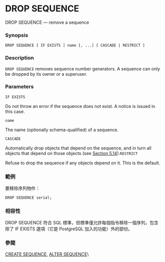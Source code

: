 # DROP SEQUENCE

DROP SEQUENCE — remove a sequence

### Synopsis

```
DROP SEQUENCE [ IF EXISTS ] name [, ...] [ CASCADE | RESTRICT ]
```

### Description

`DROP SEQUENCE` removes sequence number generators. A sequence can only be dropped by its owner or a superuser.

### Parameters

`IF EXISTS`

Do not throw an error if the sequence does not exist. A notice is issued in this case.

_`name`_

The name (optionally schema-qualified) of a sequence.

`CASCADE`

Automatically drop objects that depend on the sequence, and in turn all objects that depend on those objects (see [Section 5.14](https://www.postgresql.org/docs/13/ddl-depend.html)).`RESTRICT`

Refuse to drop the sequence if any objects depend on it. This is the default.

### 範例

要移除序列物件：

```
DROP SEQUENCE serial;
```

### 相容性

DROP SEQUENCE 符合 SQL 標準，但標準僅允許每個指令移除一個序列，包含除了 IF EXISTS 選項（它是 PostgreSQL 加入的功能）外的部份。

### 參閱

[CREATE SEQUENCE](create-sequence.md), [ALTER SEQUENCE](alter-sequence.md)\\
